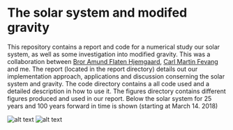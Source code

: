 # The solar system and modifed gravity

This repository contains a report and code for a numerical study our solar system, as well as some  investigation into modified gravity. This was a collaboration between [Bror Amund Flaten Hjemgaard](https://github.com/brorh), [Carl Martin Fevang](https://github.com/carlmfe) and me. The report (located in the report directory) details out our implementation approach, applications and discussion conserning the solar system and gravity. The code directory contains a all code used and a detailed description in how to use it. The figures directory contains different figures produced and used in our report. Below the solar system for 25 years and 100 years forward in time is shown (starting at March 14. 2018)     
 
![alt text](https://github.com/hkve/FYS3150/blob/master/Project3/figures/showcase1.png?raw=true)
![alt text](https://github.com/hkve/FYS3150/blob/master/Project3/figures/showcase2.png?raw=true)
